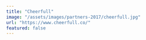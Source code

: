 ```yaml
---
title: "Cheerfull"
image: "/assets/images/partners-2017/cheerfull.jpg"
url: "https://www.cheerfull.co/"
featured: false
---
```

